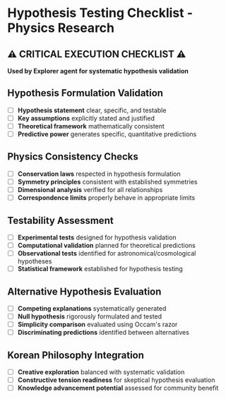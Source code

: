 # Hypothesis Testing Checklist - Physics Research

## ⚠️ CRITICAL EXECUTION CHECKLIST ⚠️

**Used by Explorer agent for systematic hypothesis validation**

## Hypothesis Formulation Validation
- [ ] **Hypothesis statement** clear, specific, and testable
- [ ] **Key assumptions** explicitly stated and justified
- [ ] **Theoretical framework** mathematically consistent
- [ ] **Predictive power** generates specific, quantitative predictions

## Physics Consistency Checks
- [ ] **Conservation laws** respected in hypothesis formulation
- [ ] **Symmetry principles** consistent with established symmetries
- [ ] **Dimensional analysis** verified for all relationships
- [ ] **Correspondence limits** properly behave in appropriate limits

## Testability Assessment
- [ ] **Experimental tests** designed for hypothesis validation
- [ ] **Computational validation** planned for theoretical predictions
- [ ] **Observational tests** identified for astronomical/cosmological hypotheses
- [ ] **Statistical framework** established for hypothesis testing

## Alternative Hypothesis Evaluation
- [ ] **Competing explanations** systematically generated
- [ ] **Null hypothesis** rigorously formulated and tested
- [ ] **Simplicity comparison** evaluated using Occam's razor
- [ ] **Discriminating predictions** identified between alternatives

## Korean Philosophy Integration
- [ ] **Creative exploration** balanced with systematic validation
- [ ] **Constructive tension readiness** for skeptical hypothesis evaluation
- [ ] **Knowledge advancement potential** assessed for community benefit
